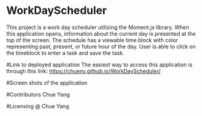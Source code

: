 # WorkDayScheduler
This project is a work day scheduler utilizing the Moment.js library.  When this application
opens, information about the current day is presented at the top of the screen.  The schedule 
has a viewable time block with color representing past, present, or future hour of the day. 
User is able to click on the timeblock to enter a task and save the task.    


#Link to deployed application
The easiest way to access this application is through this link: https://chueny.github.io/WorkDayScheduler/


#Screen shots of the application 


#Contributors
Chue Yang 


#Licensing
@ Chue Yang 